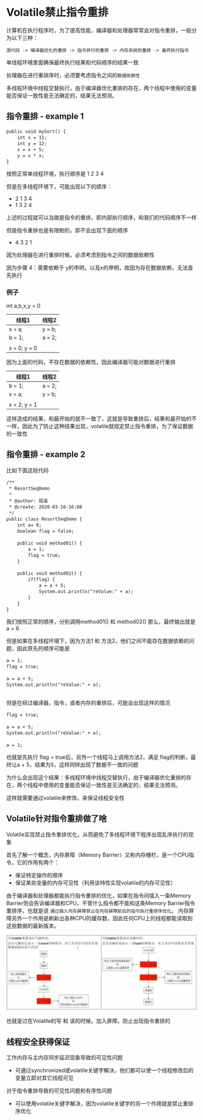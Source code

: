 # Volatile禁止指令重排

计算机在执行程序时，为了提高性能，编译器和处理器常常会对指令重排，一般分为以下三种：

```
源代码 -> 编译器优化的重排 -> 指令并行的重排 -> 内存系统的重排 -> 最终执行指令
```

单线程环境里面确保最终执行结果和代码顺序的结果一致

处理器在进行重排序时，必须要考虑指令之间的`数据依赖性`

多线程环境中线程交替执行，由于编译器优化重排的存在，两个线程中使用的变量能否保证一致性是无法确定的，结果无法预测。

## 指令重排 - example 1

```
public void mySort() {
	int x = 11;
	int y = 12;
	x = x + 5;
	y = x * x;
}
```

按照正常单线程环境，执行顺序是 1 2 3 4

但是在多线程环境下，可能出现以下的顺序：

- 2 1 3 4
- 1 3 2 4 

上述的过程就可以当做是指令的重排，即内部执行顺序，和我们的代码顺序不一样

但是指令重排也是有限制的，即不会出现下面的顺序

- 4 3 2 1

因为处理器在进行重排时候，必须考虑到指令之间的数据依赖性

因为步骤 4：需要依赖于 y的申明，以及x的申明，故因为存在数据依赖，无法首先执行

### 例子

int a,b,x,y = 0

| 线程1         | 线程2  |
| ------------- | ------ |
| x = a;        | y = b; |
| b = 1;        | a = 2; |
|               |        |
| x = 0;  y = 0 |        |

因为上面的代码，不存在数据的依赖性，因此编译器可能对数据进行重排

| 线程1         | 线程2  |
| ------------- | ------ |
| b = 1;        | a = 2; |
| x = a;        | y = b; |
|               |        |
| x = 2;  y = 1 |        |

这样造成的结果，和最开始的就不一致了，这就是导致重排后，结果和最开始的不一样，因此为了防止这种结果出现，volatile就规定禁止指令重排，为了保证数据的一致性

## 指令重排 - example 2

比如下面这段代码

```
/**
 * ResortSeqDemo
 *
 * @author: 陌溪
 * @create: 2020-03-10-16:08
 */
public class ResortSeqDemo {
    int a= 0;
    boolean flag = false;

    public void method01() {
        a = 1;
        flag = true;
    }

    public void method02() {
        if(flag) {
            a = a + 5;
            System.out.println("reValue:" + a);
        }
    }
}
```

我们按照正常的顺序，分别调用method01()  和 method02() 那么，最终输出就是 a = 6

但是如果在多线程环境下，因为方法1 和 方法2，他们之间不能存在数据依赖的问题，因此原先的顺序可能是

```
a = 1;
flag = true;

a = a + 5;
System.out.println("reValue:" + a);
        
```

但是在经过编译器，指令，或者内存的重排后，可能会出现这样的情况

```
flag = true;

a = a + 5;
System.out.println("reValue:" + a);

a = 1;
```

也就是先执行 flag = true后，另外一个线程马上调用方法2，满足 flag的判断，最终让a + 5，结果为5，这样同样出现了数据不一致的问题

为什么会出现这个结果：多线程环境中线程交替执行，由于编译器优化重排的存在，两个线程中使用的变量能否保证一致性是无法确定的，结果无法预测。

这样就需要通过volatile来修饰，来保证线程安全性

## Volatile针对指令重排做了啥

Volatile实现禁止指令重排优化，从而避免了多线程环境下程序出现乱序执行的现象

首先了解一个概念，内存屏障（Memory Barrier）又称内存栅栏，是一个CPU指令，它的作用有两个：

- 保证特定操作的顺序
- 保证某些变量的内存可见性（利用该特性实现volatile的内存可见性）

由于编译器和处理器都能执行指令重排的优化，如果在指令间插入一条Memory Barrier则会告诉编译器和CPU，不管什么指令都不能和这条Memory Barrier指令重排序，也就是说 `通过插入内存屏障禁止在内存屏障前后的指令执行重排序优化`。 内存屏障另外一个作用是刷新出各种CPU的缓存数，因此任何CPU上的线程都能读取到这些数据的最新版本。

![image-20200310162654437](images/image-20200310162654437.png)

也就是过在Volatile的写 和 读的时候，加入屏障，防止出现指令重排的

## 线程安全获得保证

工作内存与主内存同步延迟现象导致的可见性问题

- 可通过synchronized或volatile关键字解决，他们都可以使一个线程修改后的变量立即对其它线程可见

对于指令重排导致的可见性问题和有序性问题

- 可以使用volatile关键字解决，因为volatile关键字的另一个作用就是禁止重排序优化